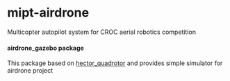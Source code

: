 mipt-airdrone
=============

Multicopter autopilot system for CROC aerial robotics competition
#### airdrone_gazebo package
This package based on [hector_quadrotor](http://wiki.ros.org/hector_quadrotor) and provides simple simulator for airdrone project
